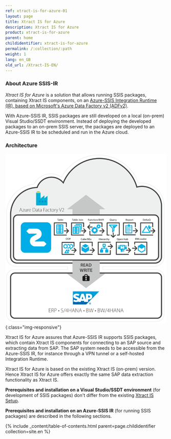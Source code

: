 ```yaml
---
ref: xtract-is-for-azure-01
layout: page
title: Xtract IS for Azure
description: Xtract IS for Azure
product: xtract-is-for-azure
parent: home
childidentifier: xtract-is-for-azure
permalink: /:collection/:path
weight: 1
lang: en_GB
old_url: /Xtract-IS-EN/
---
```

### About Azure SSIS-IR

*Xtract IS for Azure* is a solution that allows running SSIS packages, containing Xtract IS components, on an [Azure-SSIS Integration Runtime (IR), based on Microsoft's Azure Data Factory v2 (ADFv2)](https://docs.microsoft.com/en-us/azure/data-factory/create-azure-ssis-integration-runtime).

With Azure-SSIS IR, SSIS packages are still developed on a local (on-prem) Visual Studio/SSDT environment.
Instead of deploying the developed packages to an on-prem SSIS server, the packages are deployed to an Azure-SSIS IR to be scheduled and run in the Azure cloud.

### Architecture

![XISforAzure_Architecture](/img/content/xis/Xtract_IS_for_Azure.png){:class="img-responsive"}

Xtract IS for Azure assures that Azure-SSIS IR supports SSIS packages, which contain Xtract IS components for connecting to an SAP source and extracting data from SAP.
The SAP system needs to be accessible from the Azure-SSIS IR, for instance through a VPN tunnel or a self-hosted Integration Runtime.

Xtract IS for Azure is based on the existing Xtract IS (on-prem) version.
Hence Xtract IS for Azure offers exactly the same SAP data extraction functionality as Xtract IS.

**Prerequisites and installation on a Visual Studio/SSDT environment** (for development of SSIS packages) don't differ from the existing [Xtract IS Setup](./introduction/installation).

**Prerequisites and installation on an Azure-SSIS IR** (for running SSIS packages) are described in the following sections.

{% include _content/table-of-contents.html parent=page.childidentifier collection=site.en %}